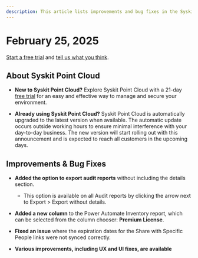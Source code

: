 ```yaml
---
description: This article lists improvements and bug fixes in the Syskit Point Cloud version 2025.2.82.16
---
```


# February 25, 2025

[Start a free trial](https://www.syskit.com/products/point/free-trial/) and [tell us what you think](https://www.syskit.com/company/contact-us/).

## About Syskit Point Cloud

* **New to Syskit Point Cloud?** Explore Syskit Point Cloud with a 21-day [free trial](https://www.syskit.com/products/point/free-trial/) for an easy and effective way to manage and secure your environment.

* **Already using Syskit Point Cloud?** Syskit Point Cloud is automatically upgraded to the latest version when available. The automatic update occurs outside working hours to ensure minimal interference with your day-to-day business. The new version will start rolling out with this announcement and is expected to reach all customers in the upcoming days.


## Improvements & Bug Fixes

* **Added the option to export audit reports** without including the details section.
  * This option is available on all Audit reports by clicking the arrow next to Export > Export without details.   

* **Added a new column** to the Power Automate Inventory report, which can be selected from the column chooser: **Premium License**.

* **Fixed an issue** where the expiration dates for the Share with Specific People links were not synced correctly.

* **Various improvements, including UX and UI fixes, are available**
